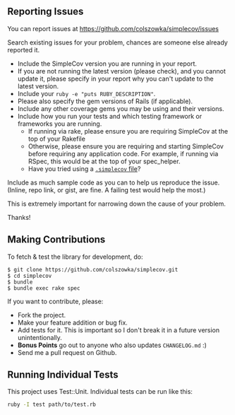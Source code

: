 ## Reporting Issues

You can report issues at https://github.com/colszowka/simplecov/issues

Search existing issues for your problem, chances are someone else already reported it.

 * Include the SimpleCov version you are running in your report.
 * If you are not running the latest version (please check), and you cannot update it,
   please specify in your report why you can't update to the latest version.
 * Include your `ruby -e "puts RUBY_DESCRIPTION"`.
 * Please also specify the gem versions of Rails (if applicable).
 * Include any other coverage gems you may be using and their versions.
 * Include how you run your tests and which testing framework or frameworks you are running.
    - If running via rake, please ensure you are requiring SimpleCov at the top of your Rakefile
    - Otherwise, please ensure you are requiring and starting SimpleCov before requiring any application code.
      For example, if running via RSpec, this would be at the top of your spec_helper.
    - Have you tried using a [`.simplecov` file](https://github.com/colszowka/simplecov#using-simplecov-for-centralized-config)?

Include as much sample code as you can to help us reproduce the issue. (Inline, repo link, or gist, are fine. A failing test would help the most.)

This is extremely important for narrowing down the cause of your problem.

Thanks!

## Making Contributions

To fetch & test the library for development, do:

    $ git clone https://github.com/colszowka/simplecov.git
    $ cd simplecov
    $ bundle
    $ bundle exec rake spec

If you want to contribute, please:

  * Fork the project.
  * Make your feature addition or bug fix.
  * Add tests for it. This is important so I don't break it in a future version unintentionally.
  * **Bonus Points** go out to anyone who also updates `CHANGELOG.md` :)
  * Send me a pull request on Github.

## Running Individual Tests

This project uses Test::Unit. Individual tests can be run like this:

```bash
ruby -I test path/to/test.rb
```
